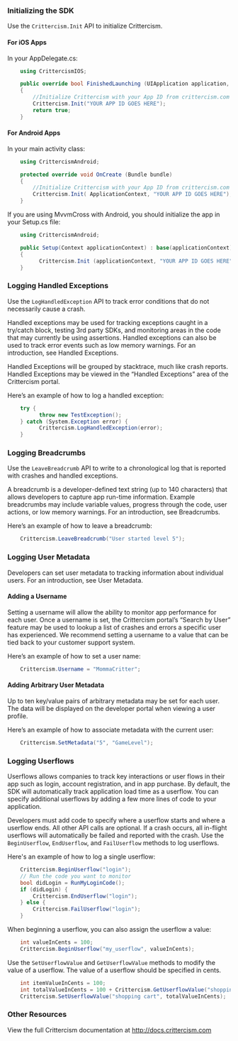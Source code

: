 
### Initializing the SDK

Use the ``Crittercism.Init`` API to initialize Crittercism.

#### For iOS Apps

In your AppDelegate.cs: 

```csharp
    using CrittercismIOS;

    public override bool FinishedLaunching (UIApplication application, NSDictionary launchOptions)
    {
        //Initialize Crittercism with your App ID from crittercism.com
        Crittercism.Init("YOUR APP ID GOES HERE");
        return true;
    }
```

#### For Android Apps

In your main activity class:

```csharp
    using CrittercismAndroid;

    protected override void OnCreate (Bundle bundle)
    {
        //Initialize Crittercism with your App ID from crittercism.com
        Crittercism.Init( ApplicationContext, "YOUR APP ID GOES HERE");
    }
```

If you are using MvvmCross with Android, you should initialize the app
in your Setup.cs file:

```csharp
    using CrittercismAndroid;

    public Setup(Context applicationContext) : base(applicationContext)
    {
          Crittercism.Init (applicationContext, "YOUR APP ID GOES HERE");
    }
```

### Logging Handled Exceptions

Use the ``LogHandledException`` API to track error conditions that do not
necessarily cause a crash.

Handled exceptions may be used for tracking exceptions caught in a try/catch
block, testing 3rd party SDKs, and monitoring areas in the code that may
currently be using assertions. Handled exceptions can also be used to track
error events such as low memory warnings. For an introduction, see Handled
Exceptions.

Handled Exceptions will be grouped by stacktrace, much like crash reports.
Handled Exceptions may be viewed in the “Handled Exceptions” area of the
Crittercism portal.

Here’s an example of how to log a handled exception:

```csharp
    try {
          throw new TestException();
    } catch (System.Exception error) {
          Crittercism.LogHandledException(error);
    }
```

### Logging Breadcrumbs

Use the ``LeaveBreadcrumb`` API to write to a chronological log that is reported
with crashes and handled exceptions.

A breadcrumb is a developer-defined text string (up to 140 characters) that
allows developers to capture app run-time information. Example breadcrumbs may
include variable values, progress through the code, user actions, or low memory
warnings. For an introduction, see Breadcrumbs.

Here’s an example of how to leave a breadcrumb:

```csharp
    Crittercism.LeaveBreadcrumb("User started level 5");
```

### Logging User Metadata

Developers can set user metadata to tracking information about individual
users. For an introduction, see User Metadata.

#### Adding a Username

Setting a username will allow the ability to monitor app performance for each
user. Once a username is set, the Crittercism portal’s “Search by User” feature
may be used to lookup a list of crashes and errors a specific user has
experienced. We recommend setting a username to a value that can be tied back
to your customer support system.

Here’s an example of how to set a user name:

```csharp
    Crittercism.Username = "MommaCritter";
```

#### Adding Arbitrary User Metadata

Up to ten key/value pairs of arbitrary metadata may be set for each user. The
data will be displayed on the developer portal when viewing a user profile.

Here’s an example of how to associate metadata with the current user:

```csharp
    Crittercism.SetMetadata("5", "GameLevel");
```

### Logging Userflows

Userflows allows companies to track key interactions or user flows in their
app such as login, account registration, and in app purchase.  By default, the
SDK will automatically track application load time as a userflow.  You can
specify additional userflows by adding a few more lines of code to your
application. 

Developers must add code to specify where a userflow starts and where a
userflow ends. All other API calls are optional. If a crash occurs, all
in-flight userflows will automatically be failed and reported with the
crash. Use the ``BeginUserflow``, ``EndUserflow``, and ``FailUserflow``
methods to log userflows. 

Here's an example of how to log a single userflow:

```csharp
    Crittercism.BeginUserflow("login");
    // Run the code you want to monitor
    bool didLogin = RunMyLoginCode();
    if (didLogin) {
        Crittercism.EndUserflow("login");
    } else {
        Crittercism.FailUserflow("login");
    }
```

When beginning a userflow, you can also assign the userflow a value:

```csharp
    int valueInCents = 100;
    Crittercism.BeginUserflow("my_userflow", valueInCents);
```

Use the ``SetUserflowValue`` and ``GetUserflowValue`` methods to modify
the value of a userflow. The value of a userflow should be specified in
cents.

```csharp
    int itemValueInCents = 100;
    int totalValueInCents = 100 + Crittercism.GetUserflowValue("shopping cart");
    Crittercism.SetUserflowValue("shopping cart", totalValueInCents);
```

### Other Resources

View the full Crittercism documentation at http://docs.crittercism.com

